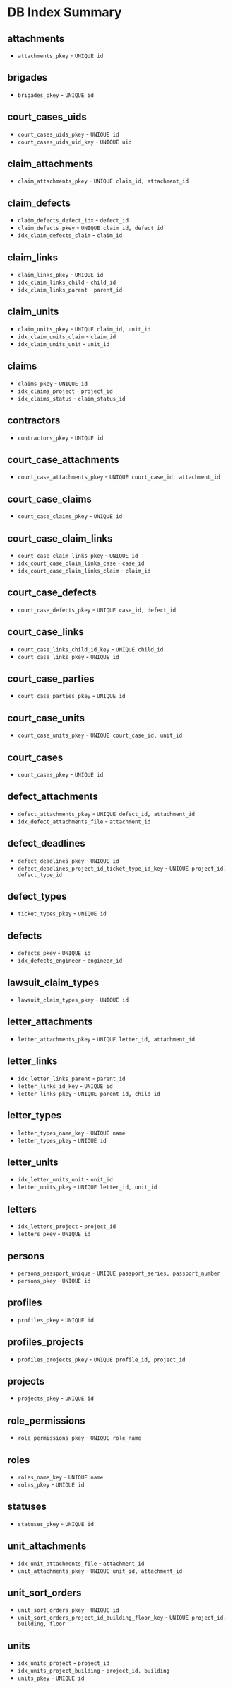 # DB Index Summary

## attachments
- `attachments_pkey` - `UNIQUE id`

## brigades
- `brigades_pkey` - `UNIQUE id`

## court_cases_uids
- `court_cases_uids_pkey` - `UNIQUE id`
- `court_cases_uids_uid_key` - `UNIQUE uid`

## claim_attachments
- `claim_attachments_pkey` - `UNIQUE claim_id, attachment_id`

## claim_defects
- `claim_defects_defect_idx` - `defect_id`
- `claim_defects_pkey` - `UNIQUE claim_id, defect_id`
- `idx_claim_defects_claim` - `claim_id`

## claim_links
- `claim_links_pkey` - `UNIQUE id`
- `idx_claim_links_child` - `child_id`
- `idx_claim_links_parent` - `parent_id`

## claim_units
- `claim_units_pkey` - `UNIQUE claim_id, unit_id`
- `idx_claim_units_claim` - `claim_id`
- `idx_claim_units_unit` - `unit_id`

## claims
- `claims_pkey` - `UNIQUE id`
- `idx_claims_project` - `project_id`
- `idx_claims_status` - `claim_status_id`

## contractors
- `contractors_pkey` - `UNIQUE id`

## court_case_attachments
- `court_case_attachments_pkey` - `UNIQUE court_case_id, attachment_id`

## court_case_claims
- `court_case_claims_pkey` - `UNIQUE id`

## court_case_claim_links
- `court_case_claim_links_pkey` - `UNIQUE id`
- `idx_court_case_claim_links_case` - `case_id`
- `idx_court_case_claim_links_claim` - `claim_id`

## court_case_defects
- `court_case_defects_pkey` - `UNIQUE case_id, defect_id`

## court_case_links
- `court_case_links_child_id_key` - `UNIQUE child_id`
- `court_case_links_pkey` - `UNIQUE id`

## court_case_parties
- `court_case_parties_pkey` - `UNIQUE id`

## court_case_units
- `court_case_units_pkey` - `UNIQUE court_case_id, unit_id`

## court_cases
- `court_cases_pkey` - `UNIQUE id`

## defect_attachments
- `defect_attachments_pkey` - `UNIQUE defect_id, attachment_id`
- `idx_defect_attachments_file` - `attachment_id`

## defect_deadlines
- `defect_deadlines_pkey` - `UNIQUE id`
- `defect_deadlines_project_id_ticket_type_id_key` - `UNIQUE project_id, defect_type_id`

## defect_types
- `ticket_types_pkey` - `UNIQUE id`

## defects
- `defects_pkey` - `UNIQUE id`
- `idx_defects_engineer` - `engineer_id`

## lawsuit_claim_types
- `lawsuit_claim_types_pkey` - `UNIQUE id`

## letter_attachments
- `letter_attachments_pkey` - `UNIQUE letter_id, attachment_id`

## letter_links
- `idx_letter_links_parent` - `parent_id`
- `letter_links_id_key` - `UNIQUE id`
- `letter_links_pkey` - `UNIQUE parent_id, child_id`

## letter_types
- `letter_types_name_key` - `UNIQUE name`
- `letter_types_pkey` - `UNIQUE id`

## letter_units
- `idx_letter_units_unit` - `unit_id`
- `letter_units_pkey` - `UNIQUE letter_id, unit_id`

## letters
- `idx_letters_project` - `project_id`
- `letters_pkey` - `UNIQUE id`

## persons
- `persons_passport_unique` - `UNIQUE passport_series, passport_number`
- `persons_pkey` - `UNIQUE id`

## profiles
- `profiles_pkey` - `UNIQUE id`

## profiles_projects
- `profiles_projects_pkey` - `UNIQUE profile_id, project_id`

## projects
- `projects_pkey` - `UNIQUE id`

## role_permissions
- `role_permissions_pkey` - `UNIQUE role_name`

## roles
- `roles_name_key` - `UNIQUE name`
- `roles_pkey` - `UNIQUE id`

## statuses
- `statuses_pkey` - `UNIQUE id`

## unit_attachments
- `idx_unit_attachments_file` - `attachment_id`
- `unit_attachments_pkey` - `UNIQUE unit_id, attachment_id`

## unit_sort_orders
- `unit_sort_orders_pkey` - `UNIQUE id`
- `unit_sort_orders_project_id_building_floor_key` - `UNIQUE project_id, building, floor`

## units
- `idx_units_project` - `project_id`
- `idx_units_project_building` - `project_id, building`
- `units_pkey` - `UNIQUE id`
